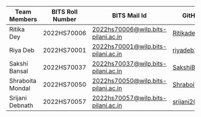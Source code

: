 | Team Members    | BITS Roll Number | BITS Mail Id                        | GitHub Id                 |
| --------------- | ---------------- | ----------------------------------- | ------------------------- |
| Ritika Dey | 2022HS70006      | 2022hs70006@wilp.bits-pilani.ac.in  |  [Ritikadey](https://github.com/Ritikadey)                 |
| Riya Deb        | 2022HS70001     | 2022hs70001@wilp.bits-pilani.ac.in  |  [riyadeb333](https://github.com/riyadeb333)             |
| Sakshi Bansal   | 2022HS70037      | 2022hs70037@wilp.bits-pilani.ac.in  |        [SakshiBansal15j](https://github.com/SakshiBansal15j)          |
| Shraboita Mondal  | 2022HS70050      | 2022hs70050@wilp.bits-pilani.ac.in  |   [Shraboita04](https://github.com/Shraboita04)              |
| Srijani Debnath       | 2022HS70057      | 2022hs70057@wilp.bits-pilani.ac.in  |   [srijani2000](https://github.com/srijani2000)    |